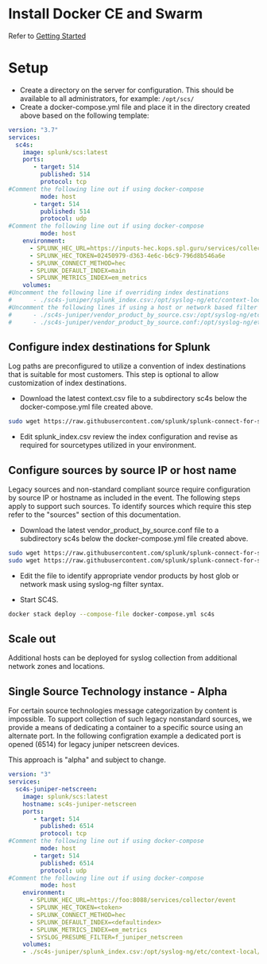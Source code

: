 
# Install Docker CE and Swarm

Refer to [Getting Started](https://docs.docker.com/get-started/)

# Setup

* Create a directory on the server for configuration. This should be available to all administrators, for example:
``/opt/scs/``
* Create a docker-compose.yml file and place it in the directory created above based on the following template:

```yaml
version: "3.7"
services:
  sc4s:
    image: splunk/scs:latest
    ports:  
       - target: 514
         published: 514
         protocol: tcp
#Comment the following line out if using docker-compose
         mode: host
       - target: 514
         published: 514
         protocol: udp
#Comment the following line out if using docker-compose         
         mode: host
    environment:
      - SPLUNK_HEC_URL=https://inputs-hec.kops.spl.guru/services/collector/event
      - SPLUNK_HEC_TOKEN=02450979-d363-4e6c-b6c9-796d8b546a6e
      - SPLUNK_CONNECT_METHOD=hec
      - SPLUNK_DEFAULT_INDEX=main
      - SPLUNK_METRICS_INDEX=em_metrics
    volumes:
#Uncomment the following line if overriding index destinations    
#      - ./sc4s-juniper/splunk_index.csv:/opt/syslog-ng/etc/context-local/splunk_index.csv
#Uncomment the following lines if using a host or network based filter and log_path
#      - ./sc4s-juniper/vendor_product_by_source.csv:/opt/syslog-ng/etc/context-local/vendor_product_by_source.csv
#      - ./sc4s-juniper/vendor_product_by_source.conf:/opt/syslog-ng/etc/context-local/vendor_product_by_source.conf

```

## Configure index destinations for Splunk 

Log paths are preconfigured to utilize a convention of index destinations that is suitable for most customers. This step is optional to allow customization of index destinations.

* Download the latest context.csv file to a subdirectory sc4s below the docker-compose.yml file created above.

```bash
sudo wget https://raw.githubusercontent.com/splunk/splunk-connect-for-syslog/master/package/etc/context-local/splunk_index.csv
```
* Edit splunk_index.csv review the index configuration and revise as required for sourcetypes utilized in your environment.

## Configure sources by source IP or host name

Legacy sources and non-standard compliant source require configuration by source IP or hostname as included in the event. The following steps apply to support such sources. To identify sources which require this step refer to the "sources" section of this documentation. 

* Download the latest vendor_product_by_source.conf file to a subdirectory sc4s below the docker-compose.yml file created above.
```bash
sudo wget https://raw.githubusercontent.com/splunk/splunk-connect-for-syslog/master/package/etc/context-local/vendor_product_by_source.conf
sudo wget https://raw.githubusercontent.com/splunk/splunk-connect-for-syslog/master/package/etc/context-local/vendor_product_by_source.csv
```
* Edit the file to identify appropriate vendor products by host glob or network mask using syslog-ng filter syntax.

* Start SC4S.

```bash
docker stack deploy --compose-file docker-compose.yml sc4s
```


## Scale out

Additional hosts can be deployed for syslog collection from additional network zones and locations.


## Single Source Technology instance - Alpha

For certain source technologies message categorization by content is impossible. To support collection 
of such legacy nonstandard sources, we provide a means of dedicating a container to a specific source using
an alternate port. In the following configration example a dedicated port is opened (6514) for legacy juniper netscreen devices.

This approach is "alpha" and subject to change.

```yaml
version: "3"
services:
  sc4s-juniper-netscreen:
    image: splunk/scs:latest
    hostname: sc4s-juniper-netscreen
    ports:  
       - target: 514
         published: 6514
         protocol: tcp
#Comment the following line out if using docker-compose
         mode: host
       - target: 514
         published: 6514
         protocol: udp
#Comment the following line out if using docker-compose         
         mode: host
    environment:
      - SPLUNK_HEC_URL=https://foo:8088/services/collector/event
      - SPLUNK_HEC_TOKEN=<token>
      - SPLUNK_CONNECT_METHOD=hec
      - SPLUNK_DEFAULT_INDEX=<defaultindex>
      - SPLUNK_METRICS_INDEX=em_metrics
      - SYSLOG_PRESUME_FILTER=f_juniper_netscreen
    volumes:
    - ./sc4s-juniper/splunk_index.csv:/opt/syslog-ng/etc/context-local/splunk_index.csv
```
